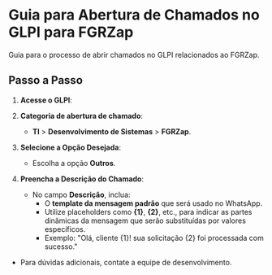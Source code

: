 # Guia para Abertura de Chamados no GLPI para FGRZap

Guia para o processo de abrir chamados no GLPI relacionados ao FGRZap.

## Passo a Passo

1. **Acesse o GLPI**:
   
3. **Categoria de abertura de chamado**:
   - **TI** > **Desenvolvimento de Sistemas** > **FGRZap**.

4. **Selecione a Opção Desejada**:
   - Escolha a opção **Outros**.

5. **Preencha a Descrição do Chamado**:
   - No campo **Descrição**, inclua:
     - O **template da mensagem padrão** que será usado no WhatsApp.
     - Utilize placeholders como **{1}**, **{2}**, etc., para indicar as partes dinâmicas da mensagem que serão substituídas por valores específicos.
     - Exemplo: "Olá, cliente {1}! sua solicitação {2} foi processada com sucesso."

- Para dúvidas adicionais, contate a equipe de desenvolvimento.
